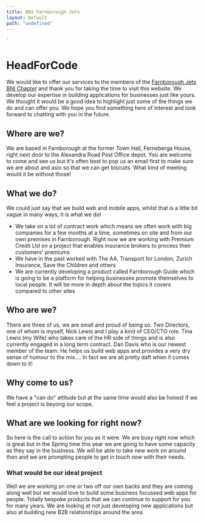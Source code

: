 ```yaml
---
title: BNI Farnborough Jets
layout: Default
path: "undefined"
---
```

`
# HeadForCode

We would like to offer our services to the members of the [Farnborough Jets BNI Chapter](http://www.bnihampshire.com/farnborough-jets/) and thank you for taking the time to visit this website. We develop our expertise in building applications for businesses just like yours. We thought it would be a good idea to highlight just some of the things we do and can offer you. We hope you find something here of interest and look forward to chatting with you in the future.

## Where are we?

We are based in Farnborough at the former Town Hall, Ferneberga House, right next door to the Alexandra Road Post Office depot. You are welcome to come and see us but it's often best to pop us an email first to make sure we are about and aslo so that we can get biscuits. What kind of meeting would it be without those!

## What we do?

We could just say that we build web and mobile apps, whilst that is a little bit vague in many ways, it is what we do! 

* We take on a lot of contract work which means we often work with big companies for a few months at a time, sometimes on site and from our own premises in Farnborough. Right now we are working with Premium Credit Ltd on a project that enables insurance brokers to process their customers' premiums
* We have in the past worked with The AA, Transport for London, Zurich Insurance, Save the Children and others
* We are currently developing a product called Farnborough Guide which is going to be a platform for helping businesses promote themselves to local people. It will be more in depth about the topics it covers compared to other sites

## Who are we?

There are three of us, we are small and proud of being so. Two Directors, one of whom is myself, Nick Lewis and I play a kind of CEO/CTO role. Tina Lewis (my Wife) who takes care of the HR side of things and is also currently engaged in a long term contract. Dan Davis who is our newest member of the team. He helps us build web apps and provides a very dry sense of humour to the mix.... In fact we are all pretty daft when it comes down to it!

## Why come to us?

We have a "can do" attitude but at the same time would also be honest if we feel a project is beyong our scope.

## What are we looking for right now?

So here is the call to action for you as it were. We are busy right now which is great but in the Spring time this year we are going to have some capacity as they say in the business. We will be able to take new work on around then and we are prompting people to get in touch now with their needs.

### What would be our ideal project

Well we are working on one or two off our own backs and they are coming along well but we would love to build some business focussed web apps for people. Totally bespoke products that we can continue to support for you for many years. We are looking at not just developing new applications but also at building new B2B relationships around the area.